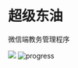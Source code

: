 超级东油
=============================
微信端教务管理程序

![](https://img.shields.io/npm/l/vue.svg)
![progress](http://progressed.io/bar/50?title=progress)

